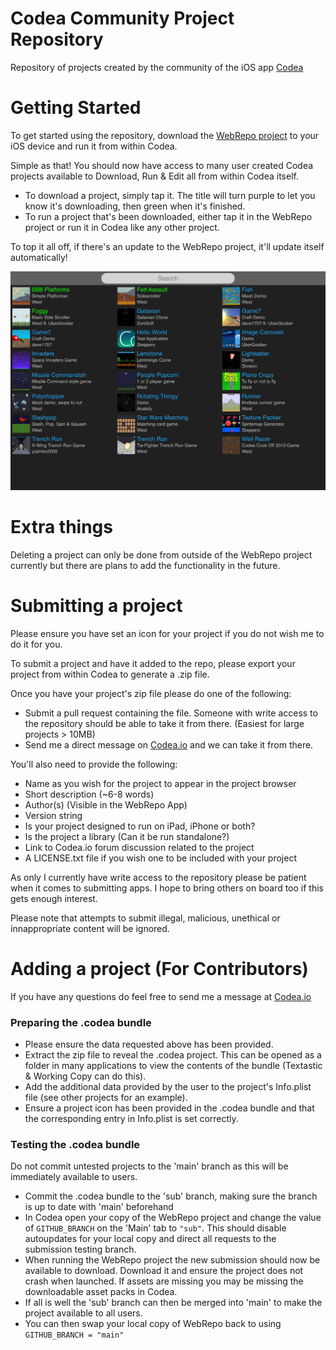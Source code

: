 # Codea Community Project Repository
Repository of projects created by the community of the iOS app [Codea](https://codea.io)

# Getting Started
To get started using the repository, download the [WebRepo project](https://github.com/steppers/codea-community-repo/releases) to your iOS device and run it from within Codea.

Simple as that! You should now have access to many user created Codea projects available to Download, Run & Edit all from within Codea itself.

- To download a project, simply tap it. The title will turn purple to let you know it's downloading, then green when it's finished.
- To run a project that's been downloaded, either tap it in the WebRepo project or run it in Codea like any other project.

To top it all off, if there's an update to the WebRepo project, it'll update itself automatically!

![iPad](https://github.com/steppers/codea-community-repo/raw/main/screenshots/1.0_ipad.jpg)

# Extra things
Deleting a project can only be done from outside of the WebRepo project currently but there are plans to add the functionality in the future.

# Submitting a project
Please ensure you have set an icon for your project if you do not wish me to do it for you.

To submit a project and have it added to the repo, please export your project from within Codea to generate a .zip file.

Once you have your project's zip file please do one of the following:
 - Submit a pull request containing the file. Someone with write access to the repository should be able to take it from there. (Easiest for large projects > 10MB)
 - Send me a direct message on [Codea.io](https://codea.io/talk/profile/36722/Steppers) and we can take it from there.

You'll also need to provide the following:
 - Name as you wish for the project to appear in the project browser
 - Short description (~6-8 words)
 - Author(s) (Visible in the WebRepo App)
 - Version string
 - Is your project designed to run on iPad, iPhone or both?
 - Is the project a library (Can it be run standalone?)
 - Link to Codea.io forum discussion related to the project
 - A LICENSE.txt file if you wish one to be included with your project

As only I currently have write access to the repository please be patient when it comes to submitting apps. I hope to bring others on board too if this gets enough interest.

Please note that attempts to submit illegal, malicious, unethical or innappropriate content will be ignored.


# Adding a project (For Contributors)
If you have any questions do feel free to send me a message at [Codea.io](https://codea.io/talk/messages/inbox)

### Preparing the .codea bundle
- Please ensure the data requested above has been provided.
- Extract the zip file to reveal the .codea project. This can be opened as a folder in many applications to view the contents of the bundle (Textastic & Working Copy can do this).
- Add the additional data provided by the user to the project's Info.plist file (see other projects for an example).
- Ensure a project icon has been provided in the .codea bundle and that the corresponding entry in Info.plist is set correctly.

### Testing the .codea bundle
Do not commit untested projects to the 'main' branch as this will be immediately available to users.
- Commit the .codea bundle to the 'sub' branch, making sure the branch is up to date with 'main' beforehand
- In Codea open your copy of the WebRepo project and change the value of `GITHUB_BRANCH` on the 'Main' tab to `"sub"`. This should disable autoupdates for your local copy and direct all requests to the submission testing branch.
- When running the WebRepo project the new submission should now be available to download. Download it and ensure the project does not crash when launched. If assets are missing you may be missing the downloadable asset packs in Codea.
- If all is well the 'sub' branch can then be merged into 'main' to make the project available to all users.
- You can then swap your local copy of WebRepo back to using `GITHUB_BRANCH = "main"`
